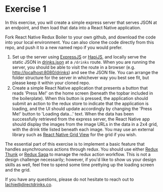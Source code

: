 # Exercise 1

In this exercise, you will create a simple express server that serves JSON at an endpoint, and then load that data into a React Native application.

Fork React Native Redux Boiler to your own github, and download the code into your local environment. You can also clone the code directly from this repo, and push it to a new named repo if you would prefer.

1. Set up the server using [ExpressJS](https://expressjs.com/) or [HapiJS](https://hapijs.com/), and locally serve the static JSON in [drinks.json](./drinks.json) at a `/drinks` route. When you are running the server, you should be able to visit the route in a browser (e.g. [http://localhost:8080/drinks](http://localhost:8080/drinks)) and see the JSON file. You can arrange the folder structure for the server in whichever way you best see fit, but please keep it within your cloned repo.
2. Create a simple React Native application that presents a button that reads 'Press Me!' on the home screen (beneath the topbar included in the boilerplate). When this button is pressed, the application should submit an action to the redux store to indicate that the application is loading, and the UI should update accordingly by changing the 'Press Me!' button to 'Loading data...' text. When the data has been successfully retrieved from the express server, the React Native app should display the images from the image URLs in the data in a 2x4 grid, with the drink title listed beneath each image. You may use an external library such as [React Native Grid View](https://github.com/phil-r/react-native-grid-component) for the grid if you wish.

The essential part of this exercise is to implement a basic feature that handles asynchrounous actions through redux. You should use either [Redux Thunk](https://github.com/gaearon/redux-thunk) or [Redux Saga](https://github.com/redux-saga/redux-saga) to manage the redux action workflow. This is not a design challenge necessarily; however, if you'd like to show us your design skills as well, feel free to spend some time prettying up the loading screen and the grid.

If you have any questions, please do not hesitate to reach out to [lachie@directdrinks.co](mailto:lachie@directdrinks.co).